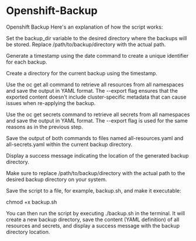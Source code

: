 # Openshift-Backup
Openshift Backup
Here's an explanation of how the script works:

Set the backup_dir variable to the desired directory where the backups will be stored. Replace /path/to/backup/directory with the actual path.

Generate a timestamp using the date command to create a unique identifier for each backup.

Create a directory for the current backup using the timestamp.

Use the oc get all command to retrieve all resources from all namespaces and save the output in YAML format. The --export flag ensures that the exported content doesn't include cluster-specific metadata that can cause issues when re-applying the backup.

Use the oc get secrets command to retrieve all secrets from all namespaces and save the output in YAML format. The --export flag is used for the same reasons as in the previous step.

Save the output of both commands to files named all-resources.yaml and all-secrets.yaml within the current backup directory.

Display a success message indicating the location of the generated backup directory.

Make sure to replace /path/to/backup/directory with the actual path to the desired backup directory on your system.

Save the script to a file, for example, backup.sh, and make it executable:

chmod +x backup.sh

You can then run the script by executing ./backup.sh in the terminal. It will create a new backup directory, save the content (YAML definition) of all resources and secrets, and display a success message with the backup directory location.
